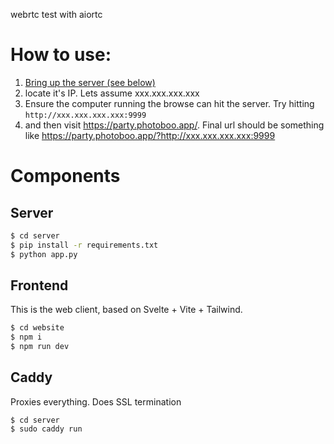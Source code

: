 webrtc test with aiortc

# How to use:
1. [Bring up the server (see below)](#server)
2. locate it's IP. Lets assume xxx.xxx.xxx.xxx
3. Ensure the computer running the browse can hit the server. Try hitting `http://xxx.xxx.xxx.xxx:9999`
5. and then visit https://party.photoboo.app/. Final url should be something like https://party.photoboo.app/?http://xxx.xxx.xxx.xxx:9999


# Components

## Server

```sh
$ cd server
$ pip install -r requirements.txt
$ python app.py
```

## Frontend
This is the web client, based on Svelte + Vite + Tailwind.

```sh
$ cd website
$ npm i
$ npm run dev
```

## Caddy
Proxies everything. Does SSL termination

```
$ cd server
$ sudo caddy run
```
